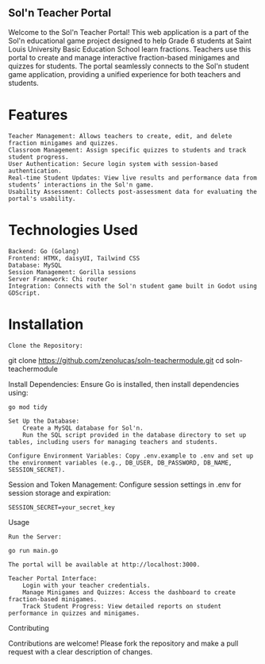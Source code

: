 ## Sol'n Teacher Portal

Welcome to the Sol'n Teacher Portal! This web application is a part of the Sol'n educational game project designed to help Grade 6 students at Saint Louis University Basic Education School learn fractions. Teachers use this portal to create and manage interactive fraction-based minigames and quizzes for students. The portal seamlessly connects to the Sol'n student game application, providing a unified experience for both teachers and students.

# Features

    Teacher Management: Allows teachers to create, edit, and delete fraction minigames and quizzes.
    Classroom Management: Assign specific quizzes to students and track student progress.
    User Authentication: Secure login system with session-based authentication.
    Real-time Student Updates: View live results and performance data from students’ interactions in the Sol'n game.
    Usability Assessment: Collects post-assessment data for evaluating the portal's usability.

# Technologies Used

    Backend: Go (Golang)
    Frontend: HTMX, daisyUI, Tailwind CSS
    Database: MySQL
    Session Management: Gorilla sessions
    Server Framework: Chi router
    Integration: Connects with the Sol'n student game built in Godot using GDScript.

# Installation

    Clone the Repository:

git clone https://github.com/zenolucas/soln-teachermodule.git
cd soln-teachermodule

Install Dependencies: Ensure Go is installed, then install dependencies using:

    go mod tidy

    Set Up the Database:
        Create a MySQL database for Sol'n.
        Run the SQL script provided in the database directory to set up tables, including users for managing teachers and students.

    Configure Environment Variables: Copy .env.example to .env and set up the environment variables (e.g., DB_USER, DB_PASSWORD, DB_NAME, SESSION_SECRET).

Session and Token Management: Configure session settings in .env for session storage and expiration:

    SESSION_SECRET=your_secret_key

Usage

    Run the Server:

    go run main.go

    The portal will be available at http://localhost:3000.

    Teacher Portal Interface:
        Login with your teacher credentials.
        Manage Minigames and Quizzes: Access the dashboard to create fraction-based minigames.
        Track Student Progress: View detailed reports on student performance in quizzes and minigames.

Contributing

Contributions are welcome! Please fork the repository and make a pull request with a clear description of changes.
